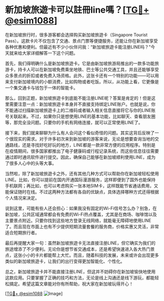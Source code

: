 # 新加坡旅遊卡可以註冊line嗎？[[TG💪+ @esim1088](https://t.me/s/esim1088)]

在新加坡旅行时，很多游客都会选择购买新加坡旅遊卡（Singapore Tourist Pass）。这款卡片不仅包含了交通、景点门票等便捷服务，还能让你在新加坡享受各种优惠和便利。但最近有不少小伙伴问我：“新加坡旅遊卡能注册LINE吗？”今天就来给大家详细解答一下这个问题。

首先，我们得明确什么是新加坡旅遊卡。它是由新加坡旅游局推出的一款多功能旅游卡，持卡人可以在新加坡免费乘坐地铁、巴士等公共交通工具，并且还能够享受众多景点的折扣或者免费入场资格。此外，这张卡还有一个特别的功能——可以用来支付新加坡境内的小额消费，比如购物或者吃饭。所以，从功能上看，它更像是一个集交通卡与钱包于一体的智能卡。

那么，回到正题，新加坡旅遊卡到底能不能注册LINE呢？答案是肯定的！但是这里需要注意一点：新加坡旅遊卡本身并不直接支持绑定LINE账户。也就是说，你不能通过扫描新加坡旅遊卡上的二维码或者输入相关信息直接将它与你的LINE账号关联起来。不过，如果你只是想使用LINE的基本功能，比如聊天、查看朋友圈等，那完全没问题。只要你的手机有网络连接，就可以正常使用LINE了。

接下来，我们就来聊聊为什么有人会问这个看似奇怪的问题。其实这背后反映了一个很现实的需求。对于许多初次来到新加坡的游客来说，无论是想要查询当地的交通路线，还是寻找好吃好玩的地方，LINE都是一款非常方便的应用程序。特别是在疫情期间，很多国家都推出了电子健康码或行程记录系统，而这些信息往往需要通过即时通讯软件进行提交。因此，确保自己能够在新加坡顺利使用LINE，成为了很多人心中的头等大事。

当然啦，除了新加坡旅遊卡之外，还有其他几种方式可以帮助你在新加坡轻松使用LINE。比如，你可以提前在国内开通国际漫游服务，这样即便到了国外也能保持手机联网；再比如，也可以考虑购买一张本地SIM卡，这样既能节省通话费用，又能保证随时在线。不过这两种方法都有各自的优缺点，具体选择哪种方式还得根据个人情况来决定。

说到这里，可能有些人还会担心：如果我没有固定的Wi-Fi信号怎么办？别急，在新加坡，公共区域通常都会有免费的Wi-Fi热点覆盖，尤其是在商场、咖啡馆以及主要景点附近。只要你找到这些地方登录无线网络，就能毫无障碍地使用LINE了。而且现在市面上也有不少提供短期流量套餐的服务商，价格实惠又灵活，非常适合短期旅行者。

最后再提醒大家一句：虽然新加坡旅遊卡无法直接注册LINE，但它确实为我们的旅途增添了不少便利。无论你是想节省交通成本，还是希望快速进入各大热门景点，这张小小的卡片都能帮上大忙。而且，随着科技的发展，未来或许会出现更多类似的新加坡旅遊卡，让我们的出行变得更加智能化、个性化。

总之，新加坡旅遊卡并不能直接注册LINE，但这并不妨碍你在新加坡愉快地使用这款应用。只要掌握了正确的技巧和方法，无论是线上沟通还是线下游玩，都能轻松搞定。希望这篇文章能对你有所帮助，祝大家在新加坡玩得开心！

[[TG💪+ @esim1088](https://t.me/s/esim1088) ![Image](https://i.postimg.cc/4NQfJmqS/Snipaste-2025-05-13-00-14-12.png)]